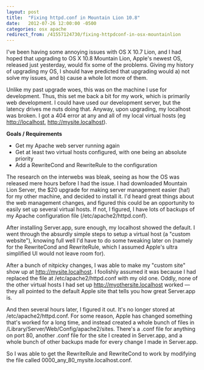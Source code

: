 ```yaml
---
layout: post
title:  "Fixing httpd.conf in Mountain Lion 10.8"
date:   2012-07-26 12:00:00 -0500
categories: osx apache
redirect_from: /41557124730/fixing-httpdconf-in-osx-mountainlion
---
```


I've been having some annoying issues with OS X 10.7 Lion, and I had hoped that upgrading to OS X 10.8 Mountain Lion, Apple's newest OS, released just yesterday, would fix some of the problems. Giving my history of upgrading my OS, I should have predicted that upgrading would a) not solve my issues, and b) cause a whole lot more of them.

Unlike my past upgrade woes, this was on the machine I use for development. Thus, this set me back a bit for my work, which is primarily web development. I could have used our development server, but the latency drives me nuts doing that. Anyway, upon upgrading, my localhost was broken. I got a 404 error at any and all of my local virtual hosts (eg [http://localhost](http://localhost), http://mysite.localhost).

**Goals / Requirements**

*   Get my Apache web server running again
*   Get at least two virtual hosts configured, with one being an absolute priority
*   Add a RewriteCond and RewriteRule to the configuration

The research on the interwebs was bleak, seeing as how the OS was released mere hours before I had the issue. I had downloaded Mountain Lion Server, the $20 upgrade for making server management easier (ha!) for my other machine, and decided to install it. I'd heard great things about the web management changes, and figured this could be an opportunity to easily set up several virtual hosts. If not, I figured, I have lots of backups of my Apache configuration file (/etc/apache2/httpd.conf).

After installing Server.app, sure enough, my localhost showed the default. I went through the absurdly simple steps to setup a virtual host (a "custom website"), knowing full well I'd have to do some tweaking later on (namely for the RewriteCond and RewriteRule, which I assumed Apple's ultra simplified UI would not leave room for).

After a bunch of nitpicky changes, I was able to make my "custom site" show up at http://mysite.localhost. I foolishly assumed it was because I had replaced the file at /etc/apache2/httpd.conf with my old one. Oddly, none of the other virtual hosts I had set up http://myothersite.localhost worked — they all pointed to the default Apple site that tells you how great Server.app is.

And then several hours later, I figured it out. It's no longer stored at /etc/apache2/httpd.conf. For some reason, Apple has changed something that's worked for a long time, and instead created a whole bunch of files in /Library/Server/Web/Config/apache2/sites. There's a .conf file for anything on port 80, another .conf file for the site I created in Server.app, and a whole bunch of other backups made for every change I made in Server.app.

So I was able to get the RewriteRule and RewriteCond to work by modifying the file called 0000_any_80_mysite.localhost.conf.
